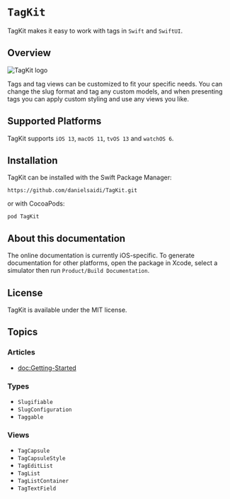 # ``TagKit``

TagKit makes it easy to work with tags in `Swift` and `SwiftUI`.



## Overview

![TagKit logo](Logo.png)

Tags and tag views can be customized to fit your specific needs. You can change the slug format and tag any custom models, and when presenting tags you can apply custom styling and use any views you like.



## Supported Platforms

TagKit supports `iOS 13`, `macOS 11`, `tvOS 13` and `watchOS 6`.



## Installation

TagKit can be installed with the Swift Package Manager:

```
https://github.com/danielsaidi/TagKit.git
```

or with CocoaPods:

```
pod TagKit
```


## About this documentation

The online documentation is currently iOS-specific. To generate documentation for other platforms, open the package in Xcode, select a simulator then run `Product/Build Documentation`.



## License

TagKit is available under the MIT license.



## Topics

### Articles

- <doc:Getting-Started>

### Types

- ``Slugifiable``
- ``SlugConfiguration``
- ``Taggable``

### Views

- ``TagCapsule``
- ``TagCapsuleStyle``
- ``TagEditList``
- ``TagList``
- ``TagListContainer``
- ``TagTextField``
